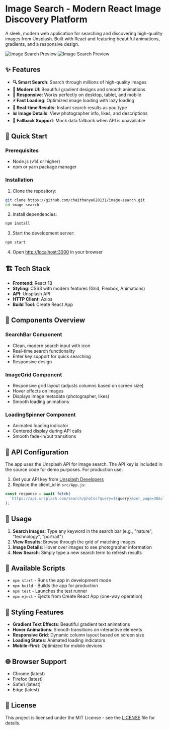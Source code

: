# Image Search - Modern React Image Discovery Platform

A sleek, modern web application for searching and discovering high-quality images from Unsplash. Built with React and featuring beautiful animations, gradients, and a responsive design.

![Image Search Preview](Preview1)
![Image Search Preview](Preview2)

## ✨ Features

- **🔍 Smart Search**: Search through millions of high-quality images
- **🎨 Modern UI**: Beautiful gradient designs and smooth animations
- **📱 Responsive**: Works perfectly on desktop, tablet, and mobile
- **⚡ Fast Loading**: Optimized image loading with lazy loading
- **🎯 Real-time Results**: Instant search results as you type
- **📊 Image Details**: View photographer info, likes, and descriptions
- **🔄 Fallback Support**: Mock data fallback when API is unavailable

## 🚀 Quick Start

### Prerequisites

- Node.js (v14 or higher)
- npm or yarn package manager

### Installation

1. Clone the repository:
```bash
git clone https://github.com/chaithanya628131/image-search.git
cd image-search
```

2. Install dependencies:
```bash
npm install
```

3. Start the development server:
```bash
npm start
```

4. Open [http://localhost:3000](http://localhost:3000) in your browser

## 🏗️ Tech Stack

- **Frontend**: React 18
- **Styling**: CSS3 with modern features (Grid, Flexbox, Animations)
- **API**: Unsplash API
- **HTTP Client**: Axios
- **Build Tool**: Create React App


## 🎨 Components Overview

### SearchBar Component
- Clean, modern search input with icon
- Real-time search functionality
- Enter key support for quick searching
- Responsive design

### ImageGrid Component
- Responsive grid layout (adjusts columns based on screen size)
- Hover effects on images
- Displays image metadata (photographer, likes)
- Smooth loading animations

### LoadingSpinner Component
- Animated loading indicator
- Centered display during API calls
- Smooth fade-in/out transitions

## 🔧 API Configuration

The app uses the Unsplash API for image search. The API key is included in the source code for demo purposes. For production use:

1. Get your API key from [Unsplash Developers](https://unsplash.com/developers)
2. Replace the client_id in `src/App.js`:
```javascript
const response = await fetch(
  `https://api.unsplash.com/search/photos?query=${query}&per_page=30&client_id=YOUR_API_KEY`
);
```

## 🎯 Usage

1. **Search Images**: Type any keyword in the search bar (e.g., "nature", "technology", "portrait")
2. **View Results**: Browse through the grid of matching images
3. **Image Details**: Hover over images to see photographer information
4. **New Search**: Simply type a new search term to refresh results

## 🚀 Available Scripts

- `npm start` - Runs the app in development mode
- `npm build` - Builds the app for production
- `npm test` - Launches the test runner
- `npm eject` - Ejects from Create React App (one-way operation)

## 🎨 Styling Features

- **Gradient Text Effects**: Beautiful gradient text animations
- **Hover Animations**: Smooth transitions on interactive elements
- **Responsive Grid**: Dynamic column layout based on screen size
- **Loading States**: Animated loading indicators
- **Mobile-First**: Optimized for mobile devices

## 🌐 Browser Support

- Chrome (latest)
- Firefox (latest)
- Safari (latest)
- Edge (latest)

## 📄 License

This project is licensed under the MIT License - see the [LICENSE](LICENSE) file for details.



